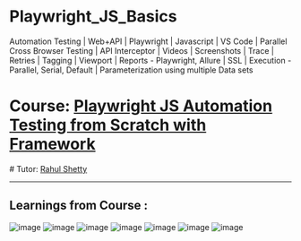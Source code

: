 # Playwright_JS_Basics
Automation Testing | Web+API | Playwright | Javascript | VS Code | Parallel Cross Browser Testing | API Interceptor | Videos | Screenshots | Trace | Retries | Tagging | Viewport | Reports - Playwright, Allure | SSL | Execution - Parallel, Serial, Default | Parameterization using multiple Data sets

# Course: <a href="https://www.udemy.com/course/playwright-tutorials-automation-testing/">Playwright JS Automation Testing from Scratch with Framework
</a>
# Tutor: <a href="https://www.udemy.com/user/rahul445/">Rahul Shetty</a>

------------------------------------------------------------------------------------------------------------------------
Learnings from Course : 
------------------------------------------------------------------------------------------------------------------------

![image](https://user-images.githubusercontent.com/26399692/165333571-b8203547-5994-4b95-9205-9f1ca91ce456.png)
![image](https://user-images.githubusercontent.com/26399692/165333698-6be4173a-a630-430a-8bf4-8b84d532db01.png)
![image](https://user-images.githubusercontent.com/26399692/165333809-15886c36-810d-4803-9d9f-139672a9a1aa.png)
![image](https://user-images.githubusercontent.com/26399692/165333845-2ad6db36-a471-4d9d-94d6-6dfff1561bf0.png)
![image](https://user-images.githubusercontent.com/26399692/165334185-27d80d21-1c73-48f9-bcdc-53498e99fec3.png)
![image](https://user-images.githubusercontent.com/26399692/165333984-b615a6ca-c969-4b55-887d-a5b4d2e70dd2.png)
![image](https://user-images.githubusercontent.com/26399692/165334063-d1bf631e-dd40-4b74-b77b-194760cc3e24.png)


